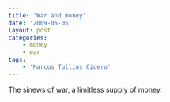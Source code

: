 ```yaml
---
title: 'War and money'
date: '2009-05-05'
layout: post
categories:
    - money
    - war
tags:
    - 'Marcus Tullius Cicero'
---
```


The sinews of war, a limitless supply of money.